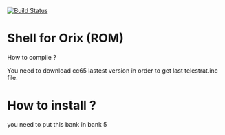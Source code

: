 [![Build Status](https://travis-ci.org/orix-software/shell.svg?branch=master)](https://travis-ci.org/orix-software/shell)

# Shell for Orix (ROM)

How to compile ?

You need to download cc65 lastest version in order to get last telestrat.inc file.

# How to install ?
you need to put this bank in bank 5